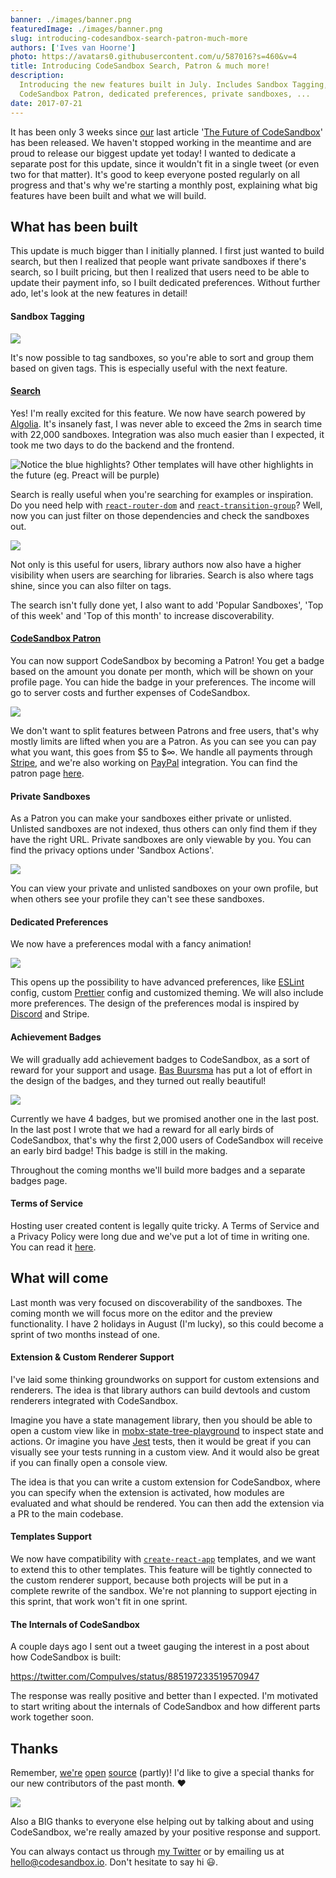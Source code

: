 ```yaml
---
banner: ./images/banner.png
featuredImage: ./images/banner.png
slug: introducing-codesandbox-search-patron-much-more
authors: ['Ives van Hoorne']
photo: https://avatars0.githubusercontent.com/u/587016?s=460&v=4
title: Introducing CodeSandbox Search, Patron & much more!
description:
  Introducing the new features built in July. Includes Sandbox Tagging, Search,
  CodeSandbox Patron, dedicated preferences, private sandboxes, ...
date: 2017-07-21
---
```


It has been only 3 weeks since [our](https://codesandbox.io) last article
'[The Future of CodeSandbox](/post/the-future-of-codesandbox)' has been
released. We haven't stopped working in the meantime and are proud to release
our biggest update yet today! I wanted to dedicate a separate post for this
update, since it wouldn't fit in a single tweet (or even two for that matter).
It's good to keep everyone posted regularly on all progress and that's why we're
starting a monthly post, explaining what big features have been built and what
we will build.

## What has been built

This update is much bigger than I initially planned. I first just wanted to
build search, but then I realized that people want private sandboxes if there's
search, so I built pricing, but then I realized that users need to be able to
update their payment info, so I built dedicated preferences. Without further
ado, let's look at the new features in detail!

#### Sandbox Tagging

![](./images/0.gif)

It's now possible to tag sandboxes, so you're able to sort and group them based
on given tags. This is especially useful with the next feature.

#### [Search](https://codesandbox.io/search)

Yes! I'm really excited for this feature. We now have search powered by
[Algolia](https://algolia.com). It's insanely fast, I was never able to exceed
the 2ms in search time with 22,000 sandboxes. Integration was also much easier
than I expected, it took me two days to do the backend and the frontend.

![Notice the blue highlights? Other templates will have other highlights in the future (eg. Preact will be purple)](./images/1.png)

Search is really useful when you're searching for examples or inspiration. Do
you need help with
[`react-router-dom`](https://github.com/ReactTraining/react-router/tree/master/packages/react-router-dom)
and
[`react-transition-group`](https://github.com/reactjs/react-transition-group)?
Well, now you can just filter on those dependencies and check the sandboxes out.

![](./images/2.gif)

Not only is this useful for users, library authors now also have a higher
visibility when users are searching for libraries. Search is also where tags
shine, since you can also filter on tags.

The search isn't fully done yet, I also want to add 'Popular Sandboxes', 'Top of
this week' and 'Top of this month' to increase discoverability.

#### [CodeSandbox Patron](https://codesandbox.io/patron)

You can now support CodeSandbox by becoming a Patron! You get a badge based on
the amount you donate per month, which will be shown on your profile page. You
can hide the badge in your preferences. The income will go to server costs and
further expenses of CodeSandbox.

![](./images/3.gif)

We don't want to split features between Patrons and free users, that's why
mostly limits are lifted when you are a Patron. As you can see you can pay what
you want, this goes from $5 to $∞. We handle all payments through
[Stripe](https://stripe.com), and we're also working on
[PayPal](https://paypal.com) integration. You can find the patron page
[here](https://codesandbox.io/patron).

#### Private Sandboxes

As a Patron you can make your sandboxes either private or unlisted. Unlisted
sandboxes are not indexed, thus others can only find them if they have the right
URL. Private sandboxes are only viewable by you. You can find the privacy
options under 'Sandbox Actions'.

![](./images/4.png)

You can view your private and unlisted sandboxes on your own profile, but when
others see your profile they can't see these sandboxes.

#### Dedicated Preferences

We now have a preferences modal with a fancy animation!

![](./images/5.gif)

This opens up the possibility to have advanced preferences, like
[ESLint](https://github.com/eslint/eslint) config, custom
[Prettier](https://github.com/prettier/prettier) config and customized theming.
We will also include more preferences. The design of the preferences modal is
inspired by [Discord](https://discordapp.com) and Stripe.

#### Achievement Badges

We will gradually add achievement badges to CodeSandbox, as a sort of reward for
your support and usage. [Bas Buursma](https://twitter.com/bazzjuh) has put a lot
of effort in the design of the badges, and they turned out really beautiful!

![](./images/6.png)

Currently we have 4 badges, but we promised another one in the last post. In the
last post I wrote that we had a reward for all early birds of CodeSandbox,
that's why the first 2,000 users of CodeSandbox will receive an early bird
badge! This badge is still in the making.

Throughout the coming months we'll build more badges and a separate badges page.

#### Terms of Service

Hosting user created content is legally quite tricky. A Terms of Service and a
Privacy Policy were long due and we've put a lot of time in writing one. You can
read it [here](https://codesandbox.io/legal).

## What will come

Last month was very focused on discoverability of the sandboxes. The coming
month we will focus more on the editor and the preview functionality. I have 2
holidays in August (I'm lucky), so this could become a sprint of two months
instead of one.

#### Extension & Custom Renderer Support

I've laid some thinking groundworks on support for custom extensions and
renderers. The idea is that library authors can build devtools and custom
renderers integrated with CodeSandbox.

Imagine you have a state management library, then you should be able to open a
custom view like in
[mobx-state-tree-playground](https://mattiamanzati.github.io/mobx-state-tree-playground)
to inspect state and actions. Or imagine you have
[Jest](https://github.com/facebook/jest) tests, then it would be great if you
can visually see your tests running in a custom view. And it would also be great
if you can finally open a console view.

The idea is that you can write a custom extension for CodeSandbox, where you can
specify when the extension is activated, how modules are evaluated and what
should be rendered. You can then add the extension via a PR to the main
codebase.

#### Templates Support

We now have compatibility with
[`create-react-app`](https://github.com/facebook/create-react-app) templates,
and we want to extend this to other templates. This feature will be tightly
connected to the custom renderer support, because both projects will be put in a
complete rewrite of the sandbox. We're not planning to support ejecting in this
sprint, that work won't fit in one sprint.

#### The Internals of CodeSandbox

A couple days ago I sent out a tweet gauging the interest in a post about how
CodeSandbox is built:

https://twitter.com/CompuIves/status/885197233519570947

The response was really positive and better than I expected. I'm motivated to
start writing about the internals of CodeSandbox and how different parts work
together soon.

## Thanks

Remember, [we're](https://github.com/codesandbox/codesandbox-client)
[open](https://github.com/codesandbox/codesandbox-importers/tree/master/packages/cli)
[source](https://github.com/codesandbox/codesandbox-importers/tree/master/packages/git-extractor)
(partly)! I'd like to give a special thanks for our new contributors of the past
month. ❤️

![](./images/7.png)

Also a BIG thanks to everyone else helping out by talking about and using
CodeSandbox, we're really amazed by your positive response and support.

You can always contact us through [my Twitter](https://twitter.com/CompuIves) or
by emailing us at hello@codesandbox.io. Don't hesitate to say hi 😃.
